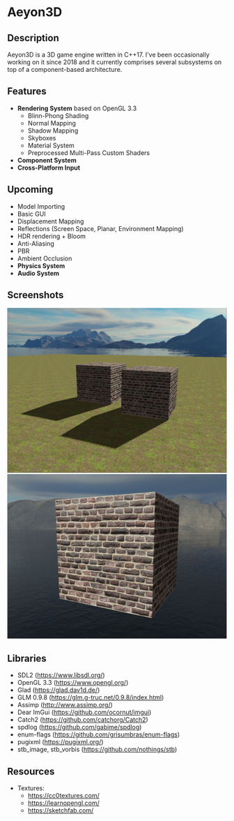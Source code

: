 # Aeyon3D

## Description

Aeyon3D is a 3D game engine written in C++17. I've been occasionally working on it since 2018 and it currently comprises several 
subsystems on top of a component-based architecture.

## Features
* **Rendering System** based on OpenGL 3.3
    - Blinn-Phong Shading
    - Normal Mapping
    - Shadow Mapping
    - Skyboxes
    - Material System
    - Preprocessed Multi-Pass Custom Shaders
* **Component System**
* **Cross-Platform Input**

## Upcoming
* Model Importing
* Basic GUI
* Displacement Mapping
* Reflections (Screen Space, Planar, Environment Mapping)
* HDR rendering + Bloom
* Anti-Aliasing
* PBR
* Ambient Occlusion
* **Physics System**
* **Audio System**

## Screenshots
![alt text](https://github.com/Trypio/Aeyon3D/blob/master/screenshots/Screen1.jpg "Two boxes with shadows")
![alt text](https://github.com/Trypio/Aeyon3D/blob/master/screenshots/Screen2.jpg "A box with normal mapping")


## Libraries
- SDL2 (https://www.libsdl.org/)
- OpenGL 3.3 (https://www.opengl.org/)
- Glad (https://glad.dav1d.de/)
- GLM 0.9.8 (https://glm.g-truc.net/0.9.8/index.html)
- Assimp (http://www.assimp.org/)
- Dear ImGui (https://github.com/ocornut/imgui)
- Catch2 (https://github.com/catchorg/Catch2)
- spdlog (https://github.com/gabime/spdlog)
- enum-flags (https://github.com/grisumbras/enum-flags)
- pugixml (https://pugixml.org/)
- stb_image, stb_vorbis (https://github.com/nothings/stb)

## Resources
- Textures:
    - https://cc0textures.com/
    - https://learnopengl.com/
    - https://sketchfab.com/
